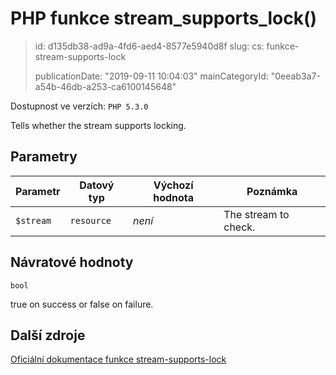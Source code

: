 PHP funkce stream_supports_lock()
=================================

> id: d135db38-ad9a-4fd6-aed4-8577e5940d8f
> slug:
> 	cs: funkce-stream-supports-lock
>
> publicationDate: "2019-09-11 10:04:03"
> mainCategoryId: "0eeab3a7-a54b-46db-a253-ca6100145648"

Dostupnost ve verzích: `PHP 5.3.0`

Tells whether the stream supports locking.


Parametry
--------------

| Parametr | Datový typ | Výchozí hodnota | Poznámka |
|-----|-----|-----|-----|
| `$stream` | `resource` | *není* | The stream to check. |


Návratové hodnoty
----------------

`bool`

true on success or false on failure.

Další zdroje
------------

[Oficiální dokumentace funkce stream-supports-lock](https://www.php.net/manual/en/function.stream-supports-lock.php)
